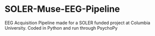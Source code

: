 # SOLER-Muse-EEG-Pipeline
EEG Acquisition Pipeline made for a SOLER funded project at Columbia University. Coded in Python and run through PsychoPy
